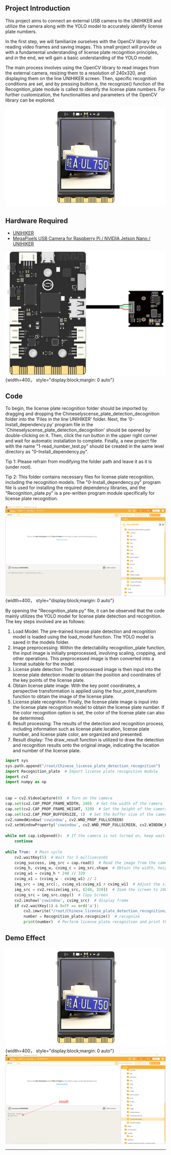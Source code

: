 ## **Project Introduction**
This project aims to connect an external USB camera to the UNIHIKER and utilize the camera along with the YOLO model to accurately identify license plate numbers.  

In the first step, we will familiarize ourselves with the OpenCV library for reading video frames and saving images. This small project will provide us with a fundamental understanding of license plate recognition principles, and in the end, we will gain a basic understanding of the YOLO model.  

The main process involves using the OpenCV library to read images from the external camera, resizing them to a resolution of 240x320, and displaying them on the line UNIHIKER screen. Then, specific recognition conditions are set, and by pressing button a, the recognize() function of the Recognition_plate module is called to identify the license plate numbers. For further customization, the functionalities and parameters of the OpenCV library can be explored.  

![image.png](img/5_License_Plate_Recognition/1722495720119-b538ad0c-b8fe-4ddf-850c-db580bdf1fef.png)  

## **Hardware Required**

- [UNIHIKER](https://www.dfrobot.com/product-2691.html)
- [MegaPixels USB Camera for Raspberry Pi / NVIDIA Jetson Nano / UNIHIKER](https://www.dfrobot.com/product-2089.html)

![](img/5_License_Plate_Recognition/1692675829807-df9e3074-c792-46de-a6cf-32155c10c88b.png){width=400， style="display:block;margin: 0 auto"}  

## **Code**
To begin, the license plate recognition folder should be imported by dragging and dropping the Chineselyscense_plate_detection_decognition folder into the 'Files in the line UNIHIKER' folder. Next, the '0-Install_dependency.py' program file in the 'Chineselyscense_plate_detection_decognition' should be opened by double-clicking on it. Then, click the run button in the upper right corner and wait for automatic installation to complete. Finally, a new project file with the name "1-read_number_test.py" should be created in the same level directory as "0-Install_dependency.py".  

Tip 1: Please refrain from modifying the folder path and leave it as it is (under root).  

Tip 2: This folder contains necessary files for license plate recognition, including the recognition models. The "0-Install_dependency.py" program file is used for installing the required dependency libraries, and the "Recognition_plate.py" is a pre-written program module specifically for license plate recognition.  

![`W6IAB7XN4N0_{C7O1%27{M.png](img/5_License_Plate_Recognition/1721722730720-219a2258-70cc-4c62-9237-1f67c8177dc9.png){width=400， style="display:block;margin: 0 auto"}  

By opening the "Recognition_plate.py" file, it can be observed that the code mainly utilizes the YOLO model for license plate detection and recognition. The key steps involved are as follows:    
  
1. Load Model: The pre-trained license plate detection and recognition model is loaded using the load_model function. The YOLO model is saved in the models folder.  
2. Image preprocessing: Within the detectability recognition_plate function, the input image is initially preprocessed, involving scaling, cropping, and other operations. This preprocessed image is then converted into a format suitable for the model.  
3. License plate detection: The preprocessed image is then input into the license plate detection model to obtain the position and coordinates of the key points of the license plate.  
4. Obtain license plate image: With the key point coordinates, a perspective transformation is applied using the four_point_transform function to obtain the image of the license plate.  
5. License plate recognition: Finally, the license plate image is input into the license plate recognition model to obtain the license plate number. If the color recognition option is set, the color of the license plate can also be determined.  
6. Result processing: The results of the detection and recognition process, including information such as license plate location, license plate number, and license plate color, are organized and presented.  
7. Result display: The draw_result function is utilized to draw the detection and recognition results onto the original image, indicating the location and number of the license plate.  


```python
import sys
sys.path.append("/root/Chinese_license_plate_detection_recognition")
import Recognition_plate  # Import license plate recognition module
import cv2
import numpy as np


cap = cv2.VideoCapture(0)  # Turn on the camera
cap.set(cv2.CAP_PROP_FRAME_WIDTH, 240)  # Set the width of the camera
cap.set(cv2.CAP_PROP_FRAME_HEIGHT, 320)  # Set the height of the camera
cap.set(cv2.CAP_PROP_BUFFERSIZE, 1)  # Set the buffer size of the camera
cv2.namedWindow('cvwindow', cv2.WND_PROP_FULLSCREEN)
cv2.setWindowProperty('cvwindow', cv2.WND_PROP_FULLSCREEN, cv2.WINDOW_FULLSCREEN)  # Set the window to full screen

while not cap.isOpened():  # If the camera is not turned on, keep waiting
    continue

while True:  # Main cycle
    cv2.waitKey(5)  # Wait for 5 milliseconds
    cvimg_success, img_src = cap.read()  # Read the image from the camera
    cvimg_h, cvimg_w, cvimg_c = img_src.shape  # Obtain the width, height, and number of channels of the image
    cvimg_w1 = cvimg_h * 240 // 320  
    cvimg_x1 = (cvimg_w - cvimg_w1) // 2
    img_src = img_src[:, cvimg_x1:cvimg_x1 + cvimg_w1]  # Adjust the size of the screen
    img_src = cv2.resize(img_src, (240, 320))  # Zoom the screen to 240x320
    cvimg_src = img_src.copy()  # Copy Screen
    cv2.imshow('cvwindow', cvimg_src)  # display frame
    if cv2.waitKey(1) & 0xFF == ord('a'):
        cv2.imwrite("/root/Chinese_license_plate_detection_recognition/imgs/3.png", cvimg_src)  # Save the current screen
        number = Recognition_plate.recognize()  # recognize
        print(number)  # Perform license plate recognition and print the results

```
## **Demo Effect**
![](img/5_License_Plate_Recognition/1722495720119-b538ad0c-b8fe-4ddf-850c-db580bdf1fef.png){width=400， style="display:block;margin: 0 auto"}
![image.png](img/5_License_Plate_Recognition/1722495840810-faa9c750-853d-4db3-b285-2dffc8db93c7.png)


---
